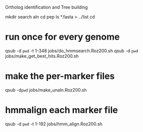 Ortholog identification and Tree building

mkdir search aln
cd pep
ls *.fasta > ../list
cd
# run once for every genome
qsub -d `pwd` -t 1-348 jobs/do_hmmsearch.Roz200.sh
qsub -d `pwd` jobs/make_get_best_hits.Roz200.sh

# make the per-marker files
qsub -d`pwd` jobs/make_unaln.Roz200.sh


# hmmalign each marker file
qsub -d `pwd` -t 1-192 jobs/hmm_align.Roz200.sh
